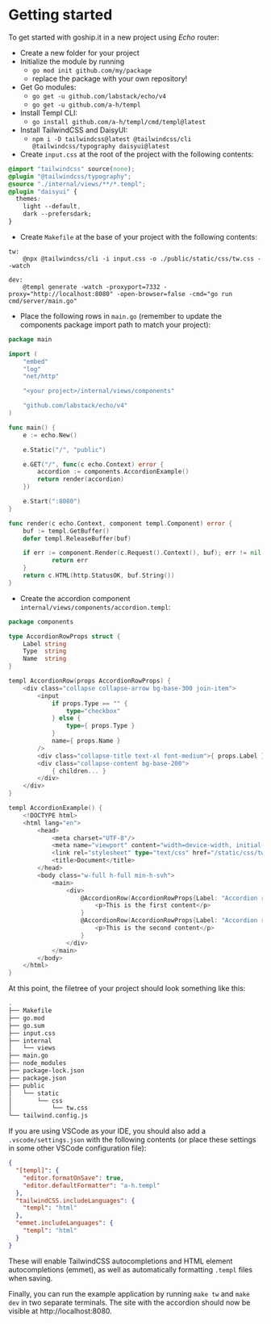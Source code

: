 # Getting started

To get started with goship.it in a new project using _Echo_ router:

- Create a new folder for your project
- Initialize the module by running
  - `go mod init github.com/my/package`
  - replace the package with your own repository!
- Get Go modules:
  - `go get -u github.com/labstack/echo/v4`
  - `go get -u github.com/a-h/templ`
- Install Templ CLI:
  - `go install github.com/a-h/templ/cmd/templ@latest`
- Install TailwindCSS and DaisyUI:
  - `npm i -D tailwindcss@latest @tailwindcss/cli @tailwindcss/typography daisyui@latest`
- Create `input.css` at the root of the project with the following contents:

```input.css
@import "tailwindcss" source(none);
@plugin "@tailwindcss/typography";
@source "./internal/views/**/*.templ";
@plugin "daisyui" {
  themes:
    light --default,
    dark --prefersdark;
}
```

- Create `Makefile` at the base of your project with the following contents:

```make
tw:
	@npx @tailwindcss/cli -i input.css -o ./public/static/css/tw.css --watch

dev:
	@templ generate -watch -proxyport=7332 -proxy="http://localhost:8080" -open-browser=false -cmd="go run cmd/server/main.go"
```

- Place the following rows in `main.go` (remember to update the components package import path to match your project):

```go
package main

import (
	"embed"
	"log"
	"net/http"

	"<your project>/internal/views/components"

	"github.com/labstack/echo/v4"
)

func main() {
	e := echo.New()

	e.Static("/", "public")

	e.GET("/", func(c echo.Context) error {
		accordion := components.AccordionExample()
        return render(accordion)
	})

	e.Start(":8080")
}

func render(c echo.Context, component templ.Component) error {
	buf := templ.GetBuffer()
	defer templ.ReleaseBuffer(buf)

	if err := component.Render(c.Request().Context(), buf); err != nil {
		    return err
	}
	return c.HTML(http.StatusOK, buf.String())
}

```

- Create the accordion component `internal/views/components/accordion.templ`:

```go
package components

type AccordionRowProps struct {
	Label string
	Type  string
	Name  string
}

templ AccordionRow(props AccordionRowProps) {
	<div class="collapse collapse-arrow bg-base-300 join-item">
		<input
			if props.Type == "" {
				type="checkbox"
			} else {
				type={ props.Type }
			}
			name={ props.Name }
		/>
		<div class="collapse-title text-xl font-medium">{ props.Label }</div>
		<div class="collapse-content bg-base-200">
			{ children... }
		</div>
	</div>
}

templ AccordionExample() {
	<!DOCTYPE html>
	<html lang="en">
		<head>
			<meta charset="UTF-8"/>
			<meta name="viewport" content="width=device-width, initial-scale=1.0"/>
			<link rel="stylesheet" type="text/css" href="/static/css/tw.css"/>
			<title>Document</title>
		</head>
		<body class="w-full h-full min-h-svh">
			<main>
				<div>
					@AccordionRow(AccordionRowProps{Label: "Accordion row 1", Type: "checkbox"}) {
						<p>This is the first content</p>
					}
					@AccordionRow(AccordionRowProps{Label: "Accordion row 2", Type: "checkbox"}) {
						<p>This is the second content</p>
					}
				</div>
			</main>
		</body>
	</html>
}
```

At this point, the filetree of your project should look something like this:

```sh
.
├── Makefile
├── go.mod
├── go.sum
├── input.css
├── internal
│   └── views
├── main.go
├── node_modules
├── package-lock.json
├── package.json
├── public
│   └── static
│       └── css
│           └── tw.css
└── tailwind.config.js
```

If you are using VSCode as your IDE, you should also add a `.vscode/settings.json` with the following contents (or place these settings in some other VSCode configuration file):

```json
{
  "[templ]": {
    "editor.formatOnSave": true,
    "editor.defaultFormatter": "a-h.templ"
  },
  "tailwindCSS.includeLanguages": {
    "templ": "html"
  },
  "emmet.includeLanguages": {
    "templ": "html"
  }
}
```

These will enable TailwindCSS autocompletions and HTML element autocompletions (emmet), as well as automatically formatting `.templ` files when saving.

Finally, you can run the example application by running `make tw` and `make dev` in two separate terminals. The site with the accordion should now be visible at http://localhost:8080.
